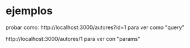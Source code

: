 # ejemplos

probar como:
http://localhost:3000/autores?id=1
para ver como "query"

http://localhost:3000/autores/1
para ver con "params"
